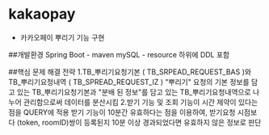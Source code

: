 # kakaopay
- 카카오페이 뿌리기 기능 구현

##개발환경
Spring Boot - maven
mySQL - resource 하위에 DDL 포함

##핵심 문제 해결 전략
1.TB_뿌리기요청기본 ( TB_SRPEAD_REQUEST_BAS )와 TB_뿌리기요청내역 ( TB_SPREAD_REQUEST_IZ )
"뿌리기" 요청의 기본 정보를 담고 있는 TB_뿌리기요청기본과 "분배 된 정보"를 담고 있는 TB_뿌리기요청내역으로 나누어 관리함으로써 데이터를 분산시킴
2.받기 기능 및 조회 기능이 시간 제약이 있다는 점을 QUERY에 적용
받기 기능이 10분간 유효하다는 점을 이용하여, 받기요청 시점보다 (token, roomID)쌍이 등록된지 10분 이상 경과되었다면 유효하지 않은 정보로 판단
